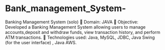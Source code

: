 # Bank_management_System-
Banking Management System (solo)  Domain: JAVA   Objective: Developed a Banking Management System allowing users to manage  accounts,deposit and withdraw funds, view  transaction history, and perform ATM  transactions.   Technologies used: Java, MySQL, JDBC, Java Swing (for the user interface) , Java AWS. 
